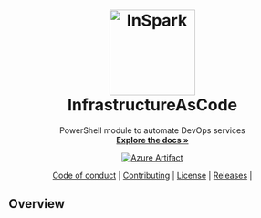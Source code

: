 <h1 align="center">
  <a href="https://inspark.nl">
    <img alt="InSpark" src="https://insparkteamplayer.inspark.nl/assets/partner/inspark-logo.png" height="150">
  </a>
  <br>InfrastructureAsCode<br>
</h1>

 <p align="center">
    PowerShell module to automate DevOps services
    <br />
    <a href="https://weareinspark.github.io/BRC.PS.InfrastructureAsCode/"><strong>Explore the docs »</strong></a>
  </p>
<p align="center">
  <a href="https://dev.azure.com/weareinspark/Expertteam%20Deployment%20and%20Automation/_artifacts/feed/PowerShell/NuGet/InSpark.InfrastructureAsCode">
   <img alt="Azure Artifact" src="https://feeds.dev.azure.com/weareinspark/_apis/public/Packaging/Feeds/PowerShell/Packages/200425db-4a18-4620-9e56-e793d845934c/Badge">
  </a>
</p>

<p align="center">
  <a href="CODE_OF_CONDUCT.md">Code of conduct</a> |
  <a href=".github/CONTRIBUTING.md">Contributing</a> |
  <a href="LICENSE">License</a> |
  <a href="https://github.com/WeAreInSpark/BRC.PS.InfrastructureAsCode/releases">Releases</a> |

## Overview


